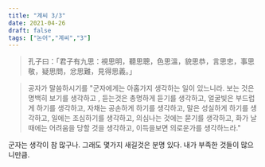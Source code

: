 ```yaml
---
title: "계씨 3/3"
date: 2021-04-26
draft: false
tags: ["논어","계씨","3"]
---
```


> 孔子曰：「君子有九思：視思明，聽思聰，色思溫，貌思恭，言思忠，事思敬，疑思問，忿思難，見得思義。」

> 공자가 말씀하시기를 "군자에게는 아홉가지 생각하는 일이 있느니라. 보는 것은 명백히 보기를 생각하고 , 듣는것은 총명하게 듣기를 생각하고, 얼굴빛은 부드럽게 하기를 생각하고, 자채는 공손하게 하기를 생각하고, 말은 성실하게 하기를 생각하고, 일에는 조심하기를 생각하고, 의심나는 것에는 묻기를 생각하고, 화가 날 때에는 어려움을 당할 것을 생각하고, 이득을보면 의로운가를 생각하느라."

군자는 생각이 참 많구나. 그래도 몇가지 새길것은 분명 있다. 내가 부족한 것들이 많으니만큼.
